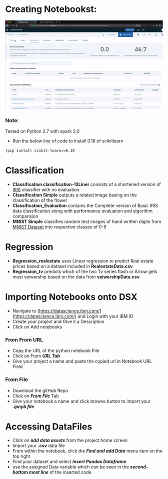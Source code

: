 
# Creating Notebookst:

![Creating Notebook](res/createNotebook.gif)



### Note:
Tested on Python 2.7 with spark 2.0

* Run the below line of code to install 0.18 of scikitlearn


```
!pip install scikit-learn==0.18

```


# Classification

* **Classification classification-12Liner** consists of a shortened version of [IRIS](https://en.wikipedia.org/wiki/Iris_flower_data_set) classifier with no evaluation
* **Classification Simple** outputs a related image basing on the classification of the flower
* **Classification_Evaluation** contains the Complete version of Basic IRIS data classification along with performance evaluation and algorithm comparision
* **MNIST Simple** classifies random test images of hand written digits from [MNIST Dataset](http://yann.lecun.com/exdb/mnist/) into respective classes of 0-9

# Regression
* **Regression_realestate** uses Linear regression to predict Real estate prices based on a dataset included in **RealestateData.csv**
* **Regression_tv** predicts which of the two Tv series flash or Arrow gets most veiwership based on the data from **veiwershipData.csv**

# Importing Notebooks onto DSX
* Navigate to [https://datascience.ibm.com/](https://datascience.ibm.com/) and Login with your IBM ID
* Create your project and Give it a Description
* Click on Add notebooks

### From From URL
* Copy the URL of the python notebook File
* Click on From ***URL Tab***
* Give your project a name and paste the copied url in Notebook URL Field

### From File

* Download the gitHub Repo
* Click on ***From File*** Tab
* Give your notebook a name and click browse button to import your ***.ipnyb file***

# Accessing DataFiles
* Click on ***add data assets*** from the project home screen
* Import your ***.csv*** data file
* From within the notebook, click the ***Find and add Data*** menu item on the top right
* Find your dataset and select ***Insert Pandas Dataframe***
* use the assigned Data variable which can be seen in the ***second-bottom most line*** of the inserted code
